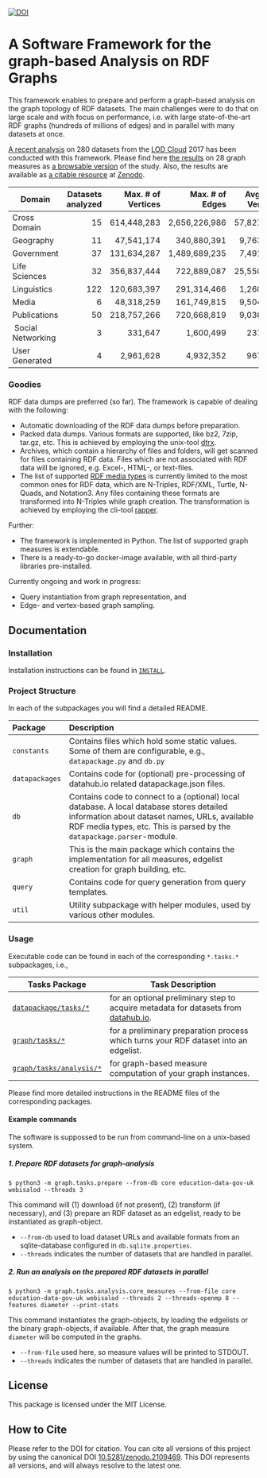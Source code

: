 [![DOI](https://zenodo.org/badge/DOI/10.5281/zenodo.2109469.svg)](https://doi.org/10.5281/zenodo.2109469)

# A Software Framework for the graph-based Analysis on RDF Graphs

This framework enables to prepare and perform a graph-based analysis on the graph topology of RDF datasets. The main challenges were to do that on large scale and with focus on performance, i.e. with large state-of-the-art RDF graphs (hundreds of millions of edges) and in parallel with many datasets at once. 

[A recent analysis](https://arxiv.org/abs/1907.01885) on 280 datasets from the [LOD Cloud](https://lod-cloud.net/) 2017 has been conducted with this framework. Please find here [the results](https://github.com/mazlo/lod-graph-analysis) on 28 graph measures as [a browsable version](http://data.gesis.org/lodcc/2017-08) of the study. Also, the results are available as [a citable resource](https://doi.org/10.5281/zenodo.1214433) at [Zenodo](https://zenodo.org/). 

| __Domain__ | __Datasets analyzed__ | __Max. # of Vertices__ | __Max. # of Edges__ | __Avg. # of Vertices__ | __Avg. # of Edges__ | 
| ---------- | ------------------: | ----------------------: | -------------------: | ----------------------: | -------------------: | 
| Cross Domain | 15 | 614,448,283 | 2,656,226,986 | 57,827,358 | 218,930,066 |
| Geography | 11 | 47,541,174 | 340,880,391 | 9,763,721 | 61,049,429 |
| Government | 37 | 131,634,287 | 1,489,689,235 | 7,491,531 | 71,263,878 |
| Life Sciences | 32 | 356,837,444 | 722,889,087 | 25,550,646 | 85,262,882 |
| Linguistics | 122 | 120,683,397 | 291,314,466 | 1,260,455 | 3,347,268 |
| Media | 6 | 48,318,259 | 161,749,815 | 9,504,622 | 31,100,859 |
| Publications | 50 | 218,757,266 | 720,668,819 | 9,036,204 | 28,017,502 |
| Social Networking | 3 | 331,647 | 1,600,499 | 237,003 | 1,062,986 |
| User Generated | 4 | 2,961,628 | 4,932,352 | 967,798 | 1,992,069 |

### Goodies

RDF data dumps are preferred (so far). The framework is capable of dealing with the following:

* Automatic downloading of the RDF data dumps before preparation.
* Packed data dumps. Various formats are supported, like bz2, 7zip, tar.gz, etc. This is achieved by employing the unix-tool [dtrx](https://brettcsmith.org/2007/dtrx/).
* Archives, which contain a hierarchy of files and folders, will get scanned for files containing RDF data. Files which are not associated with RDF data will be ignored, e.g. Excel-, HTML-, or text-files.
* The list of supported [RDF media types](https://www.w3.org/2008/01/rdf-media-types) is currently limited to the most common ones for RDF data, which are N-Triples, RDF/XML, Turtle, N-Quads, and Notation3. Any files containing these formats are transformed into N-Triples while graph creation. The transformation is achieved by employing the cli-tool [rapper](http://librdf.org/raptor/). 

Further:

+ The framework is implemented in Python. The list of supported graph measures is extendable.
+ There is a ready-to-go docker-image available, with all third-party libraries pre-installed.

Currently ongoing and work in progress:

+ Query instantiation from graph representation, and
+ Edge- and vertex-based graph sampling.

## Documentation

### Installation

Installation instructions can be found in [`INSTALL`](INSTALL).

### Project Structure

In each of the subpackages you will find a detailed README.

| Package | Description |
| :------ | :---------- |
| `constants` | Contains files which hold some static values. Some of them are configurable, e.g., `datapackage.py` and `db.py` | 
| `datapackages` | Contains code for (optional) pre-processing of datahub.io related datapackage.json files. |
| `db`      | Contains code to connect to a (optional) local database. A local database stores detailed information about dataset names, URLs, available RDF media types, etc. This is parsed by the `datapackage.parser`-module. | 
| `graph`   | This is the main package which contains the implementation for all measures, edgelist creation for graph building, etc. | 
| `query`   | Contains code for query generation from query templates. |
| `util`    | Utility subpackage with helper modules, used by various other modules. |


### Usage

Executable code can be found in each of the corresponding `*.tasks.*` subpackages, i.e., 

| Tasks Package | Task Description |
| ------- | ----------- |
| [`datapackage/tasks/*`](datapackage/tasks/README.md) | for an optional preliminary step to acquire metadata for datasets from [datahub.io](http://old.datahub.io). |
| [`graph/tasks/*`](graph/tasks/README.md) | for a preliminary preparation process which turns your RDF dataset into an edgelist. |
| [`graph/tasks/analysis/*`](graph/tasks/analysis/README.md) | for graph-based measure computation of your graph instances. |

Please find more detailed instructions in the README files of the corresponding packages. 

#### Example commands

The software is suppossed to be run from command-line on a unix-based system.

##### 1. Prepare RDF datasets for graph-analysis

```
$ python3 -m graph.tasks.prepare --from-db core education-data-gov-uk webisalod --threads 3
```

This command will (1) download (if not present), (2) transform (if necessary), and (3) prepare an RDF dataset as an edgelist, ready to be instantiated as graph-object. 

- `--from-db` used to load dataset URLs and available formats from an sqlite-database configured in `db.sqlite.properties`.
- `--threads` indicates the number of datasets that are handled in parallel.

##### 2. Run an analysis on the prepared RDF datasets in parallel

```
$ python3 -m graph.tasks.analysis.core_measures --from-file core education-data-gov-uk webisalod --threads 2 --threads-openmp 8 --features diameter --print-stats
```

This command instantiates the graph-objects, by loading the edgelists or the binary graph-objects, if available. After that, the graph measure `diameter` will be computed in the graphs. 

- `--from-file` used here, so measure values will be printed to STDOUT. 
- `--threads` indicates the number of datasets that are handled in parallel.

## License

This package is licensed under the MIT License.

## How to Cite

Please refer to the DOI for citation. You can cite all versions of this project by using the canonical DOI [10.5281/zenodo.2109469](https://doi.org/10.5281/zenodo.2109469). This DOI represents all versions, and will always resolve to the latest one.

